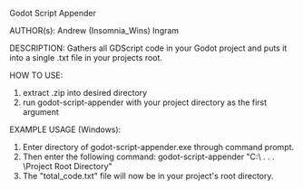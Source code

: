 Godot Script Appender

AUTHOR(s):
  Andrew (Insomnia_Wins) Ingram

DESCRIPTION:
  Gathers all GDScript code in your Godot project and puts it into a single .txt file in your projects root.

HOW TO USE:
  1) extract .zip into desired directory
  2) run godot-script-appender with your project directory as the first argument

EXAMPLE USAGE (Windows):
  1) Enter directory of godot-script-appender.exe through command prompt.
  2) Then enter the following command:
    godot-script-appender "C:\ . . . \Project Root Directory"
  3) The "total_code.txt" file will now be in your project's root directory.
